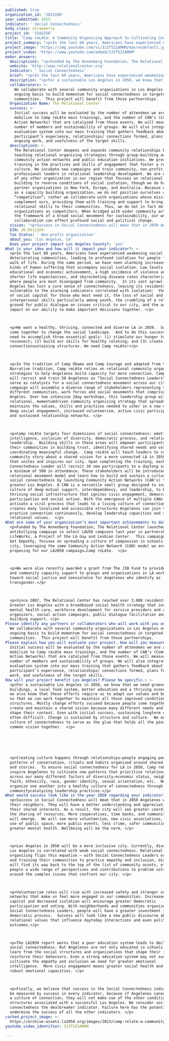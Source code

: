 ```yaml
---
published: true
organization_id: '2013196'
year_submitted: 2013
indicator: ' Social Connectedness'
body_class: strawberry
project_id: '3102256'
title: 'Camp reLAte: A Community Organizing Approach to Cultivating Connectedness'
project_summary: "<p>In the last 60 years, Americans have experienced weakening social bonds and deteriorating communities, leading to profound isolation for people from every walk of life. During the same period, we have seen alarming increases in the kinds of human suffering that accompany social isolation. Low levels of educational and economic achievement, a high incidence of violence and crime, shorter life expectancies, and skyrocketing disease rates characterize cities where people are most disengaged from community.  In its vast sprawl, Los Angeles has lost a core sense of connectedness, leaving its residents too vulnerable to the alarming indicators correlated with isolation:  the erosion of social capital for those who most need it, the loss of social and interpersonal skills particularly among youth, the crumbling of a reliable ground for public dialogue on issues critical to our city, and the associated impact on our ability to make important decisions together. </p>\r\n<p>We want a healthy, thriving, connected and diverse LA in 2050.  So, we MUST come together to change the social landscape.  And to do this successfully, we need to accomplish three essential goals: (1) stimulate our hunger to reconnect; (2) build our skills for healthy relating; and (3) create many new connection-sustaining structures. We need Camp reLAte!</p>\r\n<p>In the tradition of Camp Obama and Camp Courage and adapted from the Public Narrative tradition, Camp reLAte relies on relational community organizing strategies to help Angelenos build capacity for more connection. Camp reLAte will recruit and train 50 Angelenos as “Social Connectedness Leaders” who will serve as catalysts for a social connectedness movement across our city. The campaign will assemble a diverse range of stakeholders representing the different communities, work forces and social movements that comprise Los Angeles. Over two intensive 2-day workshops, this leadership group will learn a relational, momentum-driven community organizing strategy that spreads and maintains the values, skills and practices needed to usher in a new era of deep social engagement, increased volunteerism, active civic participation, and sustained relationship networks. </p>\r\n<p>Camp reLAte targets four dimensions of social connectedness: emotional intelligence, inclusion of diversity, democratic process, and relational leadership.  Building skills in these areas will empower participants to lead their communities in building trust, identifying shared needs and values, and coordinating meaningful change.  Camp reLAte will teach leaders to construct a community story about a shared vision for a more connected LA in 2050, a story that unites and inspires our city. Upon completing the training, each Social Connectedness Leader will recruit 10 new participants to a day-long summit with a minimum of 500 in attendance. These stakeholders will be introduced to the relational movement model and learn how to build and sustain a culture of social connectedness by launching Community Action Networks (CAN's) throughout greater Los Angeles. A CAN is a versatile small group designed to incubate a culture of deep mutual support, interdependency, and leadership, to build a thriving social infrastructure that ignites civic engagement, democratic participation and social action. With the emergence of multiple CANs we will activate a viral process that leads to a living culture of connection and creates many localized and accessible structures Angelenos can join to practice connection continuously, develop leadership capacities and spread relational values.  </p>"
project_image: 'https://img.youtube.com/vi/3J2TSZ1AMHM/maxresdefault.jpg'
project_video: 'https://www.youtube.com/embed/3J2TSZ1AMHM'
maker_answers:
  description1: "<p>Funded by The Annenberg Foundation, The Relational Center launched a pilot anti-bullying campaign in select LAUSD campuses last year in partnership with LifeWorks, a Project of the LA Gay and Lesbian Center.  This campaign, called Get Empathy, focuses on spreading a culture of compassion in schools in our city, leveraging the same Community Action Network (CAN) model we are proposing for our LA2050 campaign…Camp reLAte.  </p>\r\n<p>We were also recently awarded a grant from The JIB Fund to provide training and community capacity support to groups and organizations in LA working toward social justice and nonviolence for Angelenos who identify as transgender.</p>\r\n<p>Since 2007, The Relational Center has reached over 3,000 residents of Greater Los Angeles with a broad-based social health strategy that includes mental health care, workforce development for service providers and community organizers, social action campaigns, public dialogue facilitation and capacity building support. </p>"
  website: 'http://www.relationalcenter.org'
  Indicator: ' Social Connectedness'
  brief: "<p>In the last 60 years, Americans have experienced weakening social bonds and deteriorating communities, leading to profound isolation for people from every walk of life. During the same period, we have seen alarming increases in the kinds of human suffering that accompany social isolation. Low levels of educational and economic achievement, a high incidence of violence and crime, shorter life expectancies, and skyrocketing disease rates characterize cities where people are most disengaged from community.  In its vast sprawl, Los Angeles has lost a core sense of connectedness, leaving its residents too vulnerable to the alarming indicators correlated with isolation:  the erosion of social capital for those who most need it, the loss of social and interpersonal skills particularly among youth, the crumbling of a reliable ground for public dialogue on issues critical to our city, and the associated impact on our ability to make important decisions together. </p>\r\n<p>We want a healthy, thriving, connected and diverse LA in 2050.  So, we MUST come together to change the social landscape.  And to do this successfully, we need to accomplish three essential goals: (1) stimulate our hunger to reconnect; (2) build our skills for healthy relating; and (3) create many new connection-sustaining structures. We need Camp reLAte!</p>\r\n<p>In the tradition of Camp Obama and Camp Courage and adapted from the Public Narrative tradition, Camp reLAte relies on relational community organizing strategies to help Angelenos build capacity for more connection. Camp reLAte will recruit and train 50 Angelenos as “Social Connectedness Leaders” who will serve as catalysts for a social connectedness movement across our city. The campaign will assemble a diverse range of stakeholders representing the different communities, work forces and social movements that comprise Los Angeles. Over two intensive 2-day workshops, this leadership group will learn a relational, momentum-driven community organizing strategy that spreads and maintains the values, skills and practices needed to usher in a new era of deep social engagement, increased volunteerism, active civic participation, and sustained relationship networks. </p>\r\n<p>Camp reLAte targets four dimensions of social connectedness: emotional intelligence, inclusion of diversity, democratic process, and relational leadership.  Building skills in these areas will empower participants to lead their communities in building trust, identifying shared needs and values, and coordinating meaningful change.  Camp reLAte will teach leaders to construct a community story about a shared vision for a more connected LA in 2050, a story that unites and inspires our city. Upon completing the training, each Social Connectedness Leader will recruit 10 new participants to a day-long summit with a minimum of 500 in attendance. These stakeholders will be introduced to the relational movement model and learn how to build and sustain a culture of social connectedness by launching Community Action Networks (CAN's) throughout greater Los Angeles. A CAN is a versatile small group designed to incubate a culture of deep mutual support, interdependency, and leadership, to build a thriving social infrastructure that ignites civic engagement, democratic participation and social action. With the emergence of multiple CANs we will activate a viral process that leads to a living culture of connection and creates many localized and accessible structures Angelenos can join to practice connection continuously, develop leadership capacities and spread relational values.  </p>"
  description: "<p>For a sustainable Los Angeles in 2050, we know that we need greener buildings, a local food system, better education and a thriving economy. But we also know that these efforts require us to adapt our values and behaviors so that we can work together to maintain all those improved conditions and structures. Mostly change efforts succeed because people come together to create and maintain a shared vision because many different needs and interests shape their context. Even with initial success, sustaining long-term change is often difficult. Change is sustained by structure and culture.  We need a culture of connectedness to serve as the glue that holds all the pieces of our common vision together.  </p>\r\n\r\n<p>Creating culture happens through relationships—people engaging people in patterns of conversation, rituals and habits organized around shared values and stories.  To ensure social connectedness for LA in 2050, Camp reLAte will inspire Angelenos to cultivate new patterns that prioritize relationships across our many different factors of diversity—economic status, neighborhood, faith, ethnicity, race, gender identity, sexual orientation, etc.  We will organize one another into a healthy culture of connectedness through community-catalyzing leadership practices.</p>"
  collaborators: >-
    We collaborate with several community organizations in Los Angeles on an
    ongoing basis to build momentum for social connectedness in targeted
    communities.  This project will benefit from those partnerships.
  Organization Name: The Relational Center
  success: >-
    Initial success will be evaluated by the number of attendees we are able to
    mobilize to Camp reLAte mass trainings, and the number of CAN’s (Community
    Action Networks) that are catalyzed from those events. We will measure the
    number of members and sustainability of groups. We will also integrate an
    evaluation system into our mass training that gathers feedback about
    participant’s experience, relationships/ connections formed, plans for
    ongoing work, and usefulness of the target skills.
  description3: >-
    The Relational Center deepens and expands community relationships by
    teaching relational organizing strategies through group-building activities,
    community action networks and public education initiatives. We provide
    training in the practices and skills of engagement that foster a relational
    culture. We incubate new campaigns and train community, non-profit, and
    professional leaders in relational leadership development. We are not aware
    of any other organization in our region that focuses on relational movement
    building to reverse conditions of social isolation, though we do have
    partner organizations in New York, Europe, and Australia. Because we serve
    as a capacity building organization, we do not position ourselves as
    “competition”; rather we collaborate with organizations whose missions
    complement ours, providing them with training and support to bring
    relational skills to their communities. Thus, we do not in fact define these
    organizations as competitors. When bridged with wider community action in
    the framework of a broad social movement for sustainability, our work in
    collaboration can effect profound social and political change. 
  vision: "<p>Success in Social Connectedness will mean that in 2050 Angelenos will know their neighbors. They will have a better understanding and appreciation for their shared interests. As a result, the city will see greater coordination in the sharing of resources. More cooperatives, time banks, and community gardens will emerge.  We will see more volunteerism, new civic associations, greater use of public space, more public events, less crime, safer communities, and greater mental health. Wellbeing will be the norm. </p>\r\n<p>Los Angeles in 2050 will be a more inclusive city. Currently, diversity in Los Angeles is correlated with weak social connectedness. Relational organizing flips this equation – with Social Connectedness Leaders organizing and training their communities to practice empathy and inclusion, diversity will find its way back to the top of the list of community assets, offering people a wide range of perspectives and contributions to problem solving around the complex issues that confront our city. </p>\r\n<p>Volunteerism rates will rise with increased safety and stronger social networks that make us feel more engaged in our communities. Increased social capital and decreased isolation will encourage greater democratic participation and voting. With neighborhoods and communities organized by Social Connectedness Leaders, people will have a greater investment in the democratic process.  Success will look like a new public discourse about relational values that influence day-to-day interactions and even political outcomes.</p>\r\n<p>The LA2050 report warns that a poor education system leads to declines in social connectedness. But Angelenos are not only educated in schools. They learn from the social structures and organizations that shape their ideas and reinforce their behaviors. Even a strong education system may not successfully cultivate the empathy and inclusion we need for greater emotional intelligence.  More civic engagement means greater social health and more robust emotional capacities. </p>\r\n<p>Finally, we believe that success in the Social Connectedness indicator will be measured by success in every indicator, because if Angelenos cannot sustain a culture of connection, they will not make use of the other conditions and structures associated with a successful Los Angeles. We consider social connectedness the deal-breaker indicator. Failure here has the potential to undermine the success of all the other indicators. </p>"
  EIN: 26-0511164
  Tax Status: ' Non-profit organization'
  about_you: 'Los Angeles, CA'
  Does your project impact Los Angeles County?: 'yes'
What is your idea and how will it impact your indicator?: >-
  <p>In the last 60 years, Americans have experienced weakening social bonds and
  deteriorating communities, leading to profound isolation for people from every
  walk of life. During the same period, we have seen alarming increases in the
  kinds of human suffering that accompany social isolation. Low levels of
  educational and economic achievement, a high incidence of violence and crime,
  shorter life expectancies, and skyrocketing disease rates characterize cities
  where people are most disengaged from community.  In its vast sprawl, Los
  Angeles has lost a core sense of connectedness, leaving its residents too
  vulnerable to the alarming indicators correlated with isolation:  the erosion
  of social capital for those who most need it, the loss of social and
  interpersonal skills particularly among youth, the crumbling of a reliable
  ground for public dialogue on issues critical to our city, and the associated
  impact on our ability to make important decisions together. </p>



  <p>We want a healthy, thriving, connected and diverse LA in 2050.  So, we MUST
  come together to change the social landscape.  And to do this successfully, we
  need to accomplish three essential goals: (1) stimulate our hunger to
  reconnect; (2) build our skills for healthy relating; and (3) create many new
  connectionsustaining structures. We need Camp reLAte!</p>



  <p>In the tradition of Camp Obama and Camp Courage and adapted from the Public
  Narrative tradition, Camp reLAte relies on relational community organizing
  strategies to help Angelenos build capacity for more connection. Camp reLAte
  will recruit and train 50 Angelenos as “Social Connectedness Leaders” who will
  serve as catalysts for a social connectedness movement across our city. The
  campaign will assemble a diverse range of stakeholders representing the
  different communities, work forces and social movements that comprise Los
  Angeles. Over two intensive 2day workshops, this leadership group will learn a
  relational, momentumdriven community organizing strategy that spreads and
  maintains the values, skills and practices needed to usher in a new era of
  deep social engagement, increased volunteerism, active civic participation,
  and sustained relationship networks. </p>



  <p>Camp reLAte targets four dimensions of social connectedness: emotional
  intelligence, inclusion of diversity, democratic process, and relational
  leadership.  Building skills in these areas will empower participants to lead
  their communities in building trust, identifying shared needs and values, and
  coordinating meaningful change.  Camp reLAte will teach leaders to construct a
  community story about a shared vision for a more connected LA in 2050, a story
  that unites and inspires our city. Upon completing the training, each Social
  Connectedness Leader will recruit 10 new participants to a daylong summit with
  a minimum of 500 in attendance. These stakeholders will be introduced to the
  relational movement model and learn how to build and sustain a culture of
  social connectedness by launching Community Action Networks (CAN's) throughout
  greater Los Angeles. A CAN is a versatile small group designed to incubate a
  culture of deep mutual support, interdependency, and leadership, to build a
  thriving social infrastructure that ignites civic engagement, democratic
  participation and social action. With the emergence of multiple CANs we will
  activate a viral process that leads to a living culture of connection and
  creates many localized and accessible structures Angelenos can join to
  practice connection continuously, develop leadership capacities and spread
  relational values.  </p>
What are some of your organization’s most important achievements to date?: >-
  <p>Funded by The Annenberg Foundation, The Relational Center launched a pilot
  antibullying campaign in select LAUSD campuses last year in partnership with
  LifeWorks, a Project of the LA Gay and Lesbian Center.  This campaign, called
  Get Empathy, focuses on spreading a culture of compassion in schools in our
  city, leveraging the same Community Action Network (CAN) model we are
  proposing for our LA2050 campaign…Camp reLAte.  </p>



  <p>We were also recently awarded a grant from The JIB Fund to provide training
  and community capacity support to groups and organizations in LA working
  toward social justice and nonviolence for Angelenos who identify as
  transgender.</p>



  <p>Since 2007, The Relational Center has reached over 3,000 residents of
  Greater Los Angeles with a broadbased social health strategy that includes
  mental health care, workforce development for service providers and community
  organizers, social action campaigns, public dialogue facilitation and capacity
  building support. </p>
Please identify any partners or collaborators who will work with you on this project.: >-
  We collaborate with several community organizations in Los Angeles on an
  ongoing basis to build momentum for social connectedness in targeted
  communities.  This project will benefit from those partnerships.
Please explain how you will evaluate your project. How will you measure success?: >-
  Initial success will be evaluated by the number of attendees we are able to
  mobilize to Camp reLAte mass trainings, and the number of CAN’s (Community
  Action Networks) that are catalyzed from those events. We will measure the
  number of members and sustainability of groups. We will also integrate an
  evaluation system into our mass training that gathers feedback about
  participant’s experience, relationships/ connections formed, plans for ongoing
  work, and usefulness of the target skills.
How will your project benefit Los Angeles? Please be specific.: >-
  <p>For a sustainable Los Angeles in 2050, we know that we need greener
  buildings, a local food system, better education and a thriving economy. But
  we also know that these efforts require us to adapt our values and behaviors
  so that we can work together to maintain all those improved conditions and
  structures. Mostly change efforts succeed because people come together to
  create and maintain a shared vision because many different needs and interests
  shape their context. Even with initial success, sustaining longterm change is
  often difficult. Change is sustained by structure and culture.  We need a
  culture of connectedness to serve as the glue that holds all the pieces of our
  common vision together.  </p>






  <p>Creating culture happens through relationships—people engaging people in
  patterns of conversation, rituals and habits organized around shared values
  and stories.  To ensure social connectedness for LA in 2050, Camp reLAte will
  inspire Angelenos to cultivate new patterns that prioritize relationships
  across our many different factors of diversity—economic status, neighborhood,
  faith, ethnicity, race, gender identity, sexual orientation, etc.  We will
  organize one another into a healthy culture of connectedness through
  communitycatalyzing leadership practices.</p>
What would success look like in the year 2050 regarding your indicator?: >-
  <p>Success in Social Connectedness will mean that in 2050 Angelenos will know
  their neighbors. They will have a better understanding and appreciation for
  their shared interests. As a result, the city will see greater coordination in
  the sharing of resources. More cooperatives, time banks, and community gardens
  will emerge.  We will see more volunteerism, new civic associations, greater
  use of public space, more public events, less crime, safer communities, and
  greater mental health. Wellbeing will be the norm. </p>



  <p>Los Angeles in 2050 will be a more inclusive city. Currently, diversity in
  Los Angeles is correlated with weak social connectedness. Relational
  organizing flips this equation — with Social Connectedness Leaders organizing
  and training their communities to practice empathy and inclusion, diversity
  will find its way back to the top of the list of community assets, offering
  people a wide range of perspectives and contributions to problem solving
  around the complex issues that confront our city. </p>



  <p>Volunteerism rates will rise with increased safety and stronger social
  networks that make us feel more engaged in our communities. Increased social
  capital and decreased isolation will encourage greater democratic
  participation and voting. With neighborhoods and communities organized by
  Social Connectedness Leaders, people will have a greater investment in the
  democratic process.  Success will look like a new public discourse about
  relational values that influence daytoday interactions and even political
  outcomes.</p>



  <p>The LA2050 report warns that a poor education system leads to declines in
  social connectedness. But Angelenos are not only educated in schools. They
  learn from the social structures and organizations that shape their ideas and
  reinforce their behaviors. Even a strong education system may not successfully
  cultivate the empathy and inclusion we need for greater emotional
  intelligence.  More civic engagement means greater social health and more
  robust emotional capacities. </p>



  <p>Finally, we believe that success in the Social Connectedness indicator will
  be measured by success in every indicator, because if Angelenos cannot sustain
  a culture of connection, they will not make use of the other conditions and
  structures associated with a successful Los Angeles. We consider social
  connectedness the dealbreaker indicator. Failure here has the potential to
  undermine the success of all the other indicators. </p>
cached_project_image: >-
  https://archive-assets.la2050.org/images/2013/camp-relate-a-community-organizing-approach-to-cultivating-connectedness/img.youtube.com/vi/3J2TSZ1AMHM/maxresdefault.jpg
youtube_video_identifier: 3J2TSZ1AMHM

---
```

